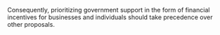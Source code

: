 Consequently, prioritizing government support in the form of financial incentives for businesses and individuals should take precedence over other proposals.
